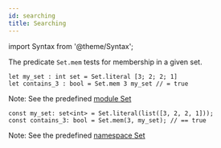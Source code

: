 ```yaml
---
id: searching
title: Searching
---
```


import Syntax from '@theme/Syntax';

The predicate `Set.mem` tests for membership in a given set.

<Syntax syntax="cameligo">

```cameligo group=set_membership
let my_set : int set = Set.literal [3; 2; 2; 1]
let contains_3 : bool = Set.mem 3 my_set // = true
```

Note: See the predefined
[module Set](../reference/set-reference/?lang=cameligo)

</Syntax>

<Syntax syntax="jsligo">

```jsligo group=set_membership
const my_set: set<int> = Set.literal(list([3, 2, 2, 1]));
const contains_3: bool = Set.mem(3, my_set); // == true
```

Note: See the predefined
[namespace Set](../reference/set-reference/?lang=jsligo)

</Syntax>
